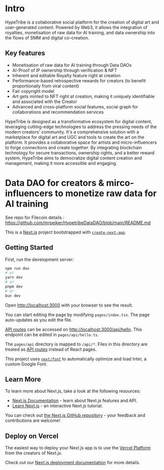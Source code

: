 
# Intro 
HypeTribe is a collaborative social platform for the creation of digital art and user-generated content. Powered by Web3, it allows the integration of royalties, monetisation of raw data for AI training, and data ownership into the flows of SMM and digital co-creation.

## Key features
- Monetisation of raw data for AI training through Data DAOs
- AI-Proof of IP ownership through verification & NFT
- Inherent and editable Royalty feature right at creation
- Performance-based retrospective rewards for creators (to benefit proportionally from viral content)
- Fair copyright model 
- Art gets minted to NFT right at creation, making it uniquely identifiable and associated with the Creator
- Advanced and cross-platform social features, social graph for collaborations and recommendation services

HypeTribe is designed as a transformative ecosystem for digital content, leveraging cutting-edge technologies to address the pressing needs of the modern creators' community. It's a comprehensive solution with a marketplace for digital art and UGC and tools to create the art on the platform. It provides a collaborative space for artists and micro-influencers to forge connections and create together. By integrating blockchain technology for secure transactions, ownership rights, and a better reward system, HypeTribe aims to democratize digital content creation and management, making it more accessible and engaging. 



# Data DAO for creators & mirco-influencers to monetize raw data for AI training


See repo for Filecoin details : [https://github.com/mrpejker/HypetribeDataDAO/blob/main/README.md
](https://github.com/mrpejker/HypetribeDataDAO)



This is a [Next.js](https://nextjs.org/) project bootstrapped with [`create-next-app`](https://github.com/vercel/next.js/tree/canary/packages/create-next-app).

## Getting Started

First, run the development server:

```bash
npm run dev
# or
yarn dev
# or
pnpm dev
# or
bun dev
```

Open [http://localhost:3000](http://localhost:3000) with your browser to see the result.

You can start editing the page by modifying `pages/index.tsx`. The page auto-updates as you edit the file.

[API routes](https://nextjs.org/docs/api-routes/introduction) can be accessed on [http://localhost:3000/api/hello](http://localhost:3000/api/hello). This endpoint can be edited in `pages/api/hello.ts`.

The `pages/api` directory is mapped to `/api/*`. Files in this directory are treated as [API routes](https://nextjs.org/docs/api-routes/introduction) instead of React pages.

This project uses [`next/font`](https://nextjs.org/docs/basic-features/font-optimization) to automatically optimize and load Inter, a custom Google Font.

## Learn More

To learn more about Next.js, take a look at the following resources:

- [Next.js Documentation](https://nextjs.org/docs) - learn about Next.js features and API.
- [Learn Next.js](https://nextjs.org/learn) - an interactive Next.js tutorial.

You can check out [the Next.js GitHub repository](https://github.com/vercel/next.js/) - your feedback and contributions are welcome!

## Deploy on Vercel

The easiest way to deploy your Next.js app is to use the [Vercel Platform](https://vercel.com/new?utm_medium=default-template&filter=next.js&utm_source=create-next-app&utm_campaign=create-next-app-readme) from the creators of Next.js.

Check out our [Next.js deployment documentation](https://nextjs.org/docs/deployment) for more details.
